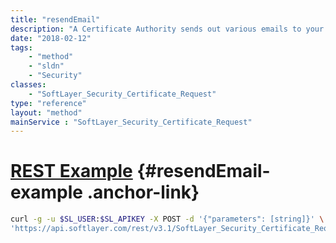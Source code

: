 ```yaml
---
title: "resendEmail"
description: "A Certificate Authority sends out various emails to your domain administrator or your technical contact. Use this service to have these emails re-sent. "
date: "2018-02-12"
tags:
    - "method"
    - "sldn"
    - "Security"
classes:
    - "SoftLayer_Security_Certificate_Request"
type: "reference"
layout: "method"
mainService : "SoftLayer_Security_Certificate_Request"
---
```


# [REST Example](#resendEmail-example) <a href="/article/rest/"><i class="fas fa-question"></i></a> {#resendEmail-example .anchor-link} 
```bash
curl -g -u $SL_USER:$SL_APIKEY -X POST -d '{"parameters": [string]}' \
'https://api.softlayer.com/rest/v3.1/SoftLayer_Security_Certificate_Request/{SoftLayer_Security_Certificate_RequestID}/resendEmail'
```
